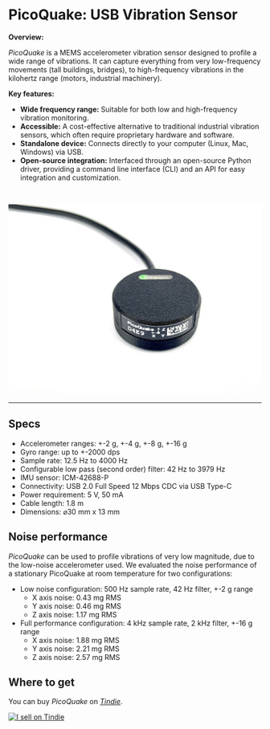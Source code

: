 # PicoQuake: USB Vibration Sensor

**Overview:**

*PicoQuake* is a MEMS accelerometer vibration sensor designed to profile a wide range of vibrations. It can capture everything from very low-frequency movements (tall buildings, bridges), to high-frequency vibrations in the kilohertz range (motors, industrial machinery). 

**Key features:**

- **Wide frequency range:** Suitable for both low and high-frequency vibration monitoring.
- **Accessible:** A cost-effective alternative to traditional industrial vibration sensors, which often require proprietary hardware and software.
- **Standalone device:** Connects directly to your computer (Linux, Mac, Windows) via USB.
- **Open-source integration:** Interfaced through an open-source Python driver, providing a command line interface (CLI) and an API for easy integration and customization.

<br>

![PicoQuake](docs/assets/IMG_1788.jpeg)

---

## Specs

- Accelerometer ranges: +-2 g, +-4 g, +-8 g, +-16 g
- Gyro range: up to +-2000 dps
- Sample rate: 12.5 Hz to 4000 Hz
- Configurable low pass (second order) filter: 42 Hz to 3979 Hz
- IMU sensor: ICM-42688-P
- Connectivity: USB 2.0 Full Speed 12 Mbps CDC via USB Type-C
- Power requirement: 5 V, 50 mA
- Cable length: 1.8 m
- Dimensions: ⌀30 mm x 13 mm

## Noise performance

*PicoQuake* can be used to profile vibrations of very low magnitude, due to the low-noise accelerometer used. We evaluated the noise performance of a stationary PicoQuake at room temperature for two configurations:

- Low noise configuration: 500 Hz sample rate, 42 Hz filter, +-2 g range
    - X axis noise: 0.43 mg RMS
    - Y axis noise: 0.46 mg RMS
    - Z axis noise: 1.17 mg RMS
- Full performance configuration: 4 kHz sample rate, 2 kHz filter, +-16 g range
    - X axis noise: 1.88 mg RMS
    - Y axis noise: 2.21 mg RMS
    - Z axis noise: 2.57 mg RMS

## Where to get

You can buy *PicoQuake* on [*Tindie*](https://www.tindie.com/products/34749/).

<a href="https://www.tindie.com/products/34749/"><img src="https://d2ss6ovg47m0r5.cloudfront.net/badges/tindie-mediums.png" alt="I sell on Tindie" width="150" height="78"></a>
